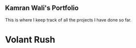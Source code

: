 ## Kamran Wali's Portfolio

This is where I keep track of all the projects I have done so far.

# Volant Rush
